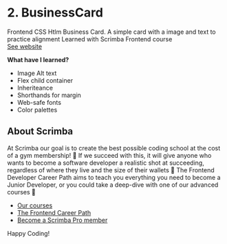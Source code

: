 # 2. BusinessCard

Frontend CSS Htlm Business Card. A simple card with a image and text to practice alignment
Learned with Scrimba Frontend course
</br><a href="https://exquisite-elf-5c8dde.netlify.app/"> See website</a>

<b>What have I learned?</b>
<ul>
  <li>Image Alt text </li>
    <li>Flex child container</li>
  <li>Inheriteance</li>
    <li>Shorthands for margin</li>
    <li>Web-safe fonts</li>
    <li>Color palettes</li>
</ul>

## About Scrimba

At Scrimba our goal is to create the best possible coding school at the cost of a gym membership! 💜
If we succeed with this, it will give anyone who wants to become a software developer a realistic shot at succeeding, regardless of where they live and the size of their wallets 🎉
The Frontend Developer Career Path aims to teach you everything you need to become a Junior Developer, or you could take a deep-dive with one of our advanced courses 🚀

- [Our courses](https://scrimba.com/allcourses)
- [The Frontend Career Path](https://scrimba.com/learn/frontend)
- [Become a Scrimba Pro member](https://scrimba.com/pricing)

Happy Coding!
